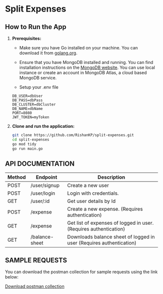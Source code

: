 # Split Expenses

## How to Run the App

1. **Prerequisites:**
   - Make sure you have Go installed on your machine. You can download it from [golang.org](https://golang.org/dl/).
   - Ensure that you have MongoDB installed and running. You can find installation instructions on the [MongoDB website](https://www.mongodb.com/try/download/community). You can use local instance or create an account in MongoDB Atlas, a cloud based MongoDB service.

   - Setup your .env file
    ```
    DB_USER=dbUser
    DB_PASS=dbPass
    DB_CLUSTER=dbCluster
    DB_NAME=dbName
    PORT=8080
    JWT_TOKEN=myToken
    ```


2. **Clone and run the application:**
   ```bash
   git clone https://github.com/RishanKP/split-expenses.git
   cd split-expenses
   go mod tidy
   go run main.go
    ```
## API DOCUMENTATION

| Method | Endpoint          | Description                                                     |  
|--------|-------------------|-----------------------------------------------------------------|
| POST   | /user/signup          | Create a new user   | 
| POST    | /user/login          | Login with credentials.             | 
| GET    | /user/:id  | Get user details by Id  | 
| POST    | /expense | Create a new expense. (Requires authentication) | 
| GET    | /expense | Get list of expenses of logged in user. (Requires authentication) | 
| GET    | /balance-sheet | Downloads balance sheet of logged in user (Requires authentication) | 

## SAMPLE REQUESTS
You can download the postman collection for sample requests using the link below:

[Download postman collection](./requests.postman_collection.json)

